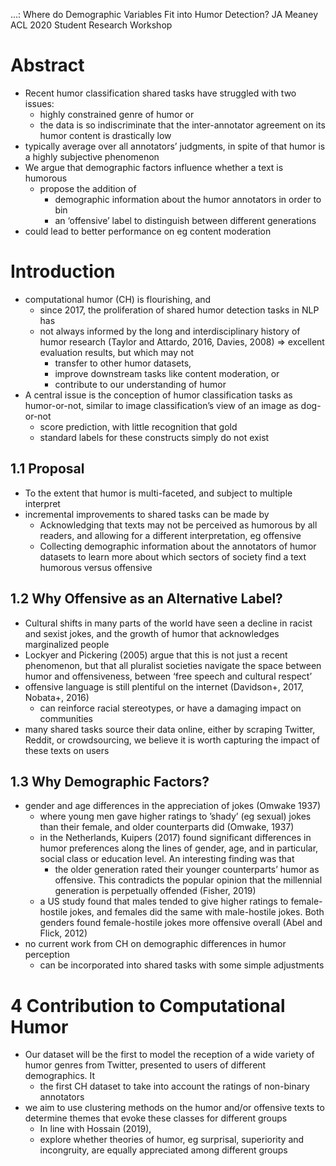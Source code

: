 ...: Where do Demographic Variables Fit into Humor Detection?
JA Meaney
ACL 2020 Student Research Workshop

# Abstract

* Recent humor classification shared tasks have struggled with two issues:
  * highly constrained genre of humor or
  * the data is so indiscriminate that
    the inter-annotator agreement on its humor content is drastically low
* typically average over all annotators’ judgments,
  in spite of that humor is a highly subjective phenomenon
* We argue that demographic factors influence whether a text is humorous
  * propose the addition of
    * demographic information about the humor annotators in order to bin
    * an ‘offensive’ label to distinguish between different generations
* could lead to better performance on eg content moderation

# Introduction

* computational humor (CH) is flourishing, and
  * since 2017, the proliferation of shared humor detection tasks in NLP has
  * not always informed by the long and interdisciplinary history of humor
    research (Taylor and Attardo, 2016, Davies, 2008)
  => excellent evaluation results, but which may not
    * transfer to other humor datasets,
    * improve downstream tasks like content moderation, or
    * contribute to our understanding of humor
* A central issue is the conception of humor classification tasks as
  humor-or-not, similar to image classification’s view of an image as
  dog-or-not
  + score prediction, with little recognition that gold
  * standard labels for these constructs simply do not exist

## 1.1 Proposal

* To the extent that humor is multi-faceted, and subject to multiple interpret
* incremental improvements to shared tasks can be made by
  * Acknowledging that texts may not be perceived as humorous by all readers,
    and allowing for a different interpretation, eg offensive
  * Collecting demographic information about the annotators of humor datasets
    to learn more about which sectors of society find a text humorous versus
    offensive

## 1.2 Why Offensive as an Alternative Label?

* Cultural shifts in many parts of the world have seen a decline in racist and
  sexist jokes, and the growth of humor that acknowledges marginalized people
* Lockyer and Pickering (2005) argue that this is not just a recent phenomenon,
  but that all pluralist societies navigate the space between humor and
  offensiveness, between ‘free speech and cultural respect’
* offensive language is still plentiful on the internet (Davidson+, 2017,
  Nobata+, 2016)
  * can reinforce racial stereotypes, or have a damaging impact on communities
* many shared tasks source their data online, either by scraping Twitter,
  Reddit, or crowdsourcing, we believe it is worth capturing the impact of
  these texts on users

## 1.3 Why Demographic Factors?

* gender and age differences in the appreciation of jokes (Omwake 1937)
  * where young men gave higher ratings to ’shady’ (eg sexual) jokes than their
    female, and older counterparts did (Omwake, 1937)
  * in the Netherlands, Kuipers (2017) found significant differences in humor
    preferences along the lines of gender, age, and in particular, social class
    or education level. An interesting finding was that
    * the older generation rated their younger counterparts’ humor as
      offensive. This contradicts the popular opinion that the millennial
      generation is perpetually offended (Fisher, 2019)
  * a US study found that males tended to give higher ratings to female-hostile
    jokes, and females did the same with male-hostile jokes. Both genders found
    female-hostile jokes more offensive overall (Abel and Flick, 2012)
* no current work from CH on demographic differences in humor perception
  * can be incorporated into shared tasks with some simple adjustments

# 4 Contribution to Computational Humor

* Our dataset will be the first to model the reception of a wide variety of
  humor genres from Twitter, presented to users of different demographics. It
  * the first CH dataset to take into account the ratings of non-binary
    annotators
* we aim to use clustering methods on the humor and/or offensive texts to
  determine themes that evoke these classes for different groups
  * In line with Hossain (2019),
  * explore whether theories of humor,
    eg surprisal, superiority and incongruity,
    are equally appreciated among different groups

